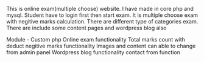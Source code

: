 This is online exam(multiple choose) website. I have made in core php and mysql. Student have to login first then start exam. It is multiple choose exam with negitive
marks calculation. There are different type of categories exam. There are include some content pages and wordpress blog also

Module -
Custom php
Online exam functionality
Total marks count with deduct negitive marks functionality
Images and content can able to change from admin panel
Wordpress blog functionality
contact from function

